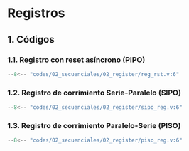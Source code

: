 # Registros

## 1. Códigos

### 1.1. Registro con reset asíncrono (PIPO)

``` verilog title="reg_rst.v" linenums="1"
--8<-- "codes/02_secuenciales/02_register/reg_rst.v:6"
```

### 1.2. Registro de corrimiento Serie-Paralelo (SIPO)

``` verilog title="sipo_reg.v" linenums="1"
--8<-- "codes/02_secuenciales/02_register/sipo_reg.v:6"
```

### 1.3. Registro de corrimiento Paralelo-Serie (PISO)

``` verilog title="piso_reg.v" linenums="1"
--8<-- "codes/02_secuenciales/02_register/piso_reg.v:6"
```
